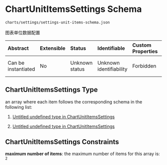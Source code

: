 # ChartUnitItemsSettings Schema

```txt
charts/settings/settings-unit-items-schema.json
```

图表单位数据配置

| Abstract            | Extensible | Status         | Identifiable            | Custom Properties | Additional Properties | Access Restrictions | Defined In                                                                                                       |
| :------------------ | :--------- | :------------- | :---------------------- | :---------------- | :-------------------- | :------------------ | :--------------------------------------------------------------------------------------------------------------- |
| Can be instantiated | No         | Unknown status | Unknown identifiability | Forbidden         | Allowed               | none                | [settings-unit-items-schema.json](../out/charts/settings/settings-unit-items-schema.json "open original schema") |

## ChartUnitItemsSettings Type

an array where each item follows the corresponding schema in the following list:

1. [Untitled undefined type in ChartUnitItemsSettings](settings-unit-items-schema-items-0.md "check type definition")

2. [Untitled undefined type in ChartUnitItemsSettings](settings-unit-items-schema-items-1.md "check type definition")

## ChartUnitItemsSettings Constraints

**maximum number of items**: the maximum number of items for this array is: `2`
